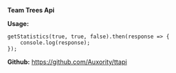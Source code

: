 **Team Trees Api**

**Usage:**
```JS
getStatistics(true, true, false).then(response => {
    console.log(response);
});
```

**Github:**
https://github.com/Auxority/ttapi
